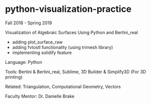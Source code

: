# python-visualization-practice
Fall 2018 - Spring 2019

Visualization of Algebraic Surfaces Using Python and Bertini_real
- adding plot_surface_raw
- adding fvtostl functionality (using trimesh library)
- implementing solidify feature

Language: Python

Tools: Bertini & Bertini_real, Sublime, 3D Builder & Simplify3D (For 3D printing)

Related: Triangulation, Computational Geometry, Vectors

Faculty Mentor: Dr. Danielle Brake

